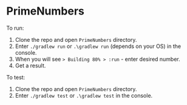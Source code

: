 # PrimeNumbers

To run:     
1. Clone the repo and open `PrimeNumbers` directory.     
2. Enter `./gradlew run` or `.\gradlew run` (depends on your OS) in the console.    
3. When you will see `> Building 80% > :run` - enter desired number.     
4. Get a result.    

To test:     
1. Clone the repo and open `PrimeNumbers` directory.     
2. Enter `./gradlew test` or `.\gradlew test` in the console.    
